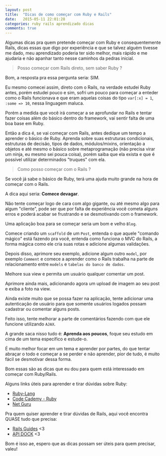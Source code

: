 ```yaml
---
layout: post
title:  "Dicas de como começar com Ruby e Rails"
date:   2015-05-11 22:01:28
categories: ruby rails aprendizado dicas
comments: true
---
```


Algumas dicas pra quem pretende começar com Ruby e consequentemente Rails, dicas essas que digo por experiência e que se talvez alguém tivesse me dado, meu aprendizado poderia ter sido melhor, mais rápido e me ajudaria e não apanhar tanto nesse caminhos da pedras inicial.

> Posso começar com Rails direto, sem saber Ruby ?

Bom, a resposta pra essa pergunta seria: SIM.

Eu mesmo comecei assim, direto com o Rails, na verdade estudei Ruby antes, porém estudei pouco e sim, sofri um pouco para começar a enteder como o Rails funcionava e que eram aquelas coisas do tipo `var[:x] = 1`, `:some => 10`, nessa linguagem maluca.

Porém a medida que você irá começar a se aprofundar no Rails e tentar fazer coisas além do básico dentro do framework, vai sentir falta de uma boa base em Ruby.

Então a dica é, se vai começar com Rails, antes dedique um tempo a aprender o básico de Ruby. Aprenda sobre suas estruturas condicionais, estruturas de decisão, tipos de dados, módulos/mixins, orientação a objetos e até mesmo o básico sobre metaprogramação (não precisa virar um ninja, eu mesmo sei pouca coisa), porém saiba que ela exista e que é possível utilizar determinados "truques" com ela.

> Como posso começar com o Rails ?

Se você já sabe o básico de Ruby, terá uma ajuda muito grande na hora de começar com o Rails.

A dica aqui seria: **Comece devagar**.

Não tente começar logo de cara com algo gigante, ou até mesmo algo para algum "cliente", pode ser que por falta de experiência você cometa alguns erros e poderá acabar se frustrando e se desmotivando com o framework.

Uma aplicação boa para se começar seria um bom e velho `Blog`.

Comece criando um `scaffold` de um `Post`, entenda o que aquele "comando mágico" está fazendo pra você, entenda como funciona o MVC do Rails, a forma mágica como ele cria suas rotas e adicione algumas validações.

Depois disso, aprimore seu exemplo, adicione algum outro `model`, por exemplo `Comment` e comece a aprender como o Rails trabalha na parte de relacionamento entre `models` e `tabelas do banco de dados`.

Melhore sua view e permita um usuário qualquer comentar um post.

Aprimore ainda mais, adicionando agora um upload de imagem ao seu post e exiba a foto na view.

Ainda existe muito que se possa fazer na aplicação, tente adicionar uma autenticação de usuário para que somente usuários logados possam cadastrar ou comentar alguns posts.

Feito isso, tente melhorar a parte de comentários fazendo com que ele funcione utilizando `AJAX`.

A grande saca nisso tudo é: **Aprenda aos poucos**, foque seu estudo em cima de um tema específico e estude-o.

É muito melhor focar em um tema e aprender por partes, do que tentar abraçar o todo e começar a se perder e não aprender, pior de tudo, é muito fácil se desmotivar dessa forma.

Bom essas são as dicas que eu dou para quem está interessado em começar com Ruby/Rails.

Alguns links úteis para aprender e tirar dúvidas sobre Ruby:

- [Ruby-Lang](https://www.ruby-lang.org/pt/)
- [Code Cademy - Ruby](http://www.codecademy.com/pt/tracks/ruby)
- [Net Guru](https://netguru.co/blog/top-free-online-ruby-tutorials)

Pra quem quiser aprender e tirar dúvidas de Rails, aqui você encontra QUASE tudo que precisa:

- [Rails Guides](http://guides.rubyonrails.org/) <3
- [API DOCK](http://apidock.com/) <3

Bom é isso ae, espero que as dicas possam ser úteis para quem precisar, valeu!
